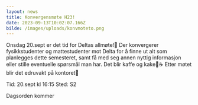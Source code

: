 ```yaml
---
layout: news
title: Konvergensmøte H23!
date: 2023-09-13T10:02:07.166Z
bilde: /images/uploads/konvmoteto.png
---
```

Onsdag 20.sept er det tid for Deltas allmøte!💚
Der konvergerer fysikkstudenter og mattestudenter mot Delta for å finne ut alt som planlegges dette semesteret, samt få med seg annen nyttig informasjon eller stille eventuelle spørsmål man har.
Det blir kaffe og kake🍰☕️
Etter møtet blir det edruvakt på kontoret🕺

Tid: 20.sept kl 16:15
Sted: S2

Dagsorden kommer